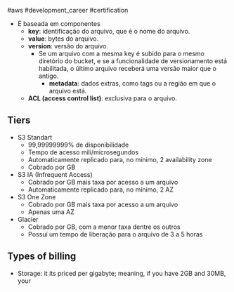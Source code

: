 #aws #development_career #certification 
- É baseada em componentes
	- **key**: identificação do arquivo, que é o nome do arquivo.
	- **value**: bytes do arquivo.
	- **version**: versão do arquivo.
		- Se um arquivo com a mesma key é subido para o mesmo diretório do bucket, e se a funcionalidade de versionamento está habilitada, o último arquivo receberá uma versão maior que o antigo.
			- **metadata**: dados extras, como tags ou a região em que o arquivo está.
	- **ACL (access control list)**: exclusiva para o arquivo.

## Tiers
- S3 Standart
	- 99,99999999% de disponibilidade
	- Tempo de acesso mili/microsegundos
	- Automaticamente replicado para, no mínimo, 2 availability zone
	- Cobrado por GB
- S3 IA (Infrequent Access)
	- Cobrado por GB mais taxa por acesso a um arquivo
	- Automaticamente replicado para, no mínimo, 2 AZ
- S3 One Zone
	- Cobrado por GB mais taxa por acesso a um arquivo
	- Apenas uma AZ
- Glacier
	- Cobrado por GB, com a menor taxa dentre os outros
	- Possuí um tempo de liberação para o arquivo de 3 a 5 horas

## Types of billing
- Storage: it its priced per gigabyte; meaning, if you have 2GB and 30MB, your 